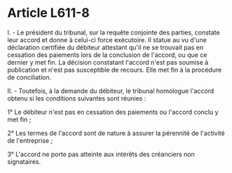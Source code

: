 # Article L611-8

<p>I. - Le président du tribunal, sur la requête conjointe des parties, constate leur accord et donne à celui-ci force exécutoire. Il statue au vu d'une déclaration certifiée du débiteur attestant qu'il ne se trouvait pas en cessation des paiements lors de la conclusion de l'accord, ou que ce dernier y met fin. La décision constatant l'accord n'est pas soumise à publication et n'est pas susceptible de recours. Elle met fin à la procédure de conciliation.</p><p>II. - Toutefois, à la demande du débiteur, le tribunal homologue l'accord obtenu si les conditions suivantes sont réunies :</p><p>1° Le débiteur n'est pas en cessation des paiements ou l'accord conclu y met fin ;</p><p>2° Les termes de l'accord sont de nature à assurer la pérennité de l'activité de l'entreprise ;</p><p>3° L'accord ne porte pas atteinte aux intérêts des créanciers non signataires.</p>